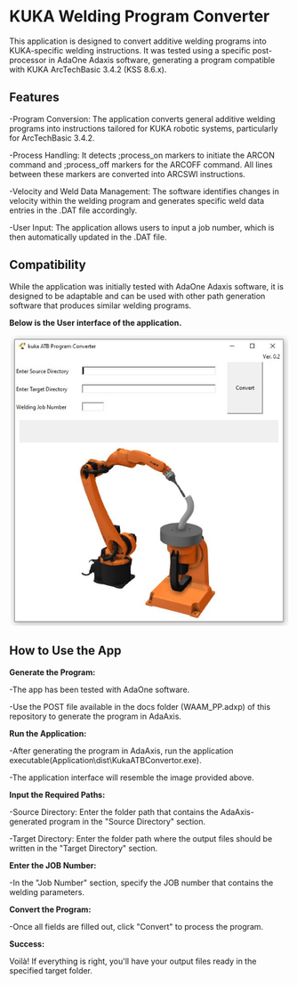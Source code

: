 <H1>KUKA Welding Program Converter</H1>

This application is designed to convert additive welding programs into KUKA-specific welding instructions. It was tested using a specific post-processor in AdaOne Adaxis software, generating a program compatible with KUKA ArcTechBasic 3.4.2 (KSS 8.6.x).

<h2>Features</h2>

-Program Conversion: The application converts general additive welding programs into instructions tailored for KUKA robotic systems, particularly for ArcTechBasic 3.4.2.

-Process Handling: It detects ;process_on markers to initiate the ARCON command and ;process_off markers for the ARCOFF command. All lines between these markers are converted into ARCSWI instructions.

-Velocity and Weld Data Management: The software identifies changes in velocity within the welding program and generates specific weld data entries in the .DAT file accordingly.

-User Input: The application allows users to input a job number, which is then automatically updated in the .DAT file.

<h2>Compatibility</h2>  

While the application was initially tested with AdaOne Adaxis software, it is designed to be adaptable and can be used with other path generation software that produces similar welding programs.

**Below is the User interface of the application.**

<p align="center">
  <img src="Docs/appUI.JPG" alt="Application Interface" width="500"/>
</p>

<h2>How to Use the App</h2>

**Generate the Program:**

-The app has been tested with AdaOne software.

-Use the POST file available in the docs folder (WAAM_PP.adxp) of this repository to generate the program in AdaAxis.

**Run the Application:**

-After generating the program in AdaAxis, run the application executable(Application\dist\KukaATBConvertor.exe).

-The application interface will resemble the image provided above.

**Input the Required Paths:**

-Source Directory: Enter the folder path that contains the AdaAxis-generated program in the "Source Directory" section.

-Target Directory: Enter the folder path where the output files should be written in the "Target Directory" section.

**Enter the JOB Number:**

-In the "Job Number" section, specify the JOB number that contains the welding parameters.

**Convert the Program:**

-Once all fields are filled out, click "Convert" to process the program.

**Success:**

Voilà! If everything is right, you'll have your output files ready in the specified target folder.

